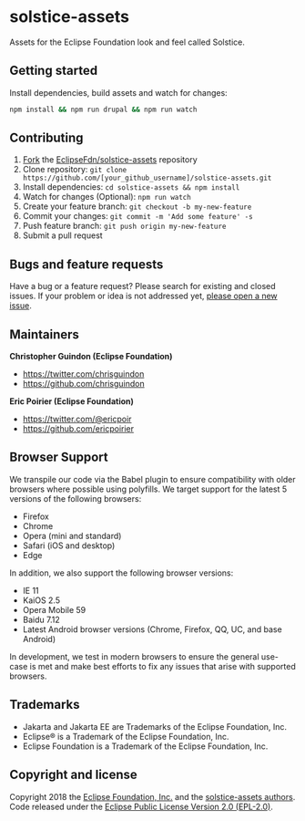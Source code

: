 # solstice-assets

Assets for the Eclipse Foundation look and feel called Solstice. 

## Getting started

Install dependencies, build assets and watch for changes:

```bash
npm install && npm run drupal && npm run watch
```

## Contributing

1. [Fork](https://help.github.com/articles/fork-a-repo/) the [EclipseFdn/solstice-assets](https://github.com/EclipseFdn/solstice-assets) repository
2. Clone repository: `git clone https://github.com/[your_github_username]/solstice-assets.git`
3. Install dependencies: `cd solstice-assets && npm install`
4. Watch for changes (Optional): `npm run watch`
5. Create your feature branch: `git checkout -b my-new-feature`
6. Commit your changes: `git commit -m 'Add some feature' -s`
7. Push feature branch: `git push origin my-new-feature`
8. Submit a pull request

## Bugs and feature requests

Have a bug or a feature request? Please search for existing and closed issues. If your problem or idea is not addressed yet, [please open a new issue](https://github.com/eclipsefdn/solstice-assets/issues/new).

## Maintainers

**Christopher Guindon (Eclipse Foundation)**

- <https://twitter.com/chrisguindon>
- <https://github.com/chrisguindon>

**Eric Poirier (Eclipse Foundation)**

- <https://twitter.com/@ericpoir>
- <https://github.com/ericpoirier>

## Browser Support

We transpile our code via the Babel plugin to ensure compatibility with older browsers where possible using polyfills. We target support for the latest 5 versions of the following browsers:

- Firefox
- Chrome
- Opera (mini and standard)
- Safari (iOS and desktop)
- Edge

In addition, we also support the following browser versions:

- IE 11
- KaiOS 2.5
- Opera Mobile 59
- Baidu 7.12
- Latest Android browser versions (Chrome, Firefox, QQ, UC, and base Android)

In development, we test in modern browsers to ensure the general use-case is met and make best efforts to fix any issues that arise with supported browsers.

## Trademarks

* Jakarta and Jakarta EE are Trademarks of the Eclipse Foundation, Inc.
* Eclipse® is a Trademark of the Eclipse Foundation, Inc.
* Eclipse Foundation is a Trademark of the Eclipse Foundation, Inc.

## Copyright and license

Copyright 2018 the [Eclipse Foundation, Inc.](https://www.eclipse.org) and the [solstice-assets authors](https://github.com/eclipsefdn/solstice-assets/graphs/contributors). Code released under the [Eclipse Public License Version 2.0 (EPL-2.0)](https://github.com/eclipsefdn/solstice-assets/blob/src/LICENSE).
